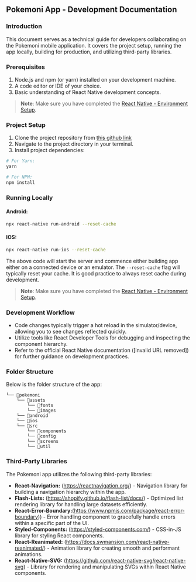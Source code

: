 ## Pokemoni App - Development Documentation

### Introduction

This document serves as a technical guide for developers collaborating on the Pokemoni mobile application. It covers the project setup, running the app locally, building for production, and utilizing third-party libraries.

### Prerequisites

1. Node.js and npm (or yarn) installed on your development machine.
2. A code editor or IDE of your choice.
3. Basic understanding of React Native development concepts.

>**Note**: Make sure you have completed the [React Native - Environment Setup](https://reactnative.dev/docs/environment-setup).

### Project Setup

1. Clone the project repository from [this github link](https://github.com/AmbassEugene/pokemoni.git)
2. Navigate to the project directory in your terminal.
3. Install project dependencies:

``` Bash
# For Yarn:
yarn 

# For NPM:
npm install

```

### Running Locally
#### Android: 

``` Bash
npx react-native run-android --reset-cache
```
#### IOS: 

``` Bash
npx react-native run-ios --reset-cache
```

The above code will start the server and commence either building app either on a connected device or an emulator. The `--reset-cache` flag will typically reset your cache. It is good practice to always reset cache during development.

>**Note**: Make sure you have completed the [React Native - Environment Setup](https://reactnative.dev/docs/environment-setup).

### Development Workflow

- Code changes typically trigger a hot reload in the simulator/device, allowing you to see changes reflected quickly.
- Utilize tools like React Developer Tools for debugging and inspecting the component hierarchy.
- Refer to the official React Native documentation ([invalid URL removed]) for further guidance on development practices.

### Folder Structure

Below is the folder structure of the app:

```
└── 📁pokemoni
    └── 📁assets
        └── 📁fonts
        └── 📁images
    └── 📁android
    └── 📁ios
    └── 📁src
        └── 📁components
        └── 📁config
        └── 📁screens
        └── 📁util
```

### Third-Party Libraries

The Pokemoni app utilizes the following third-party libraries:

- **React-Navigation:** (https://reactnavigation.org/) - Navigation library for building a navigation hierarchy within the app.
- **Flash-Lists:** (https://shopify.github.io/flash-list/docs/) - Optimized list rendering library for handling large datasets efficiently.
- **React-Error-Boundary:**(https://www.npmjs.com/package/react-error-boundary)) - Error handling component to gracefully handle errors within a specific part of the UI.
- **Styled-Components:** (https://styled-components.com/) - CSS-in-JS library for styling React components.
- **React-Reanimated:** (https://docs.swmansion.com/react-native-reanimated/) - Animation library for creating smooth and performant animations.
- **React-Native-SVG:** (https://github.com/react-native-svg/react-native-svg) - Library for rendering and manipulating SVGs within React Native components.
